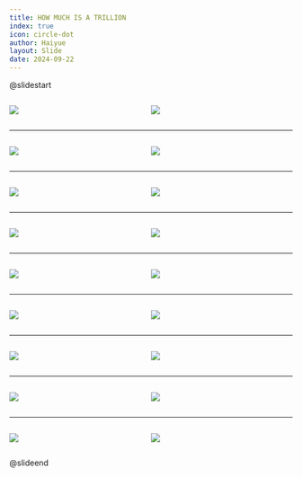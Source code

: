 ```yaml
---
title: HOW MUCH IS A TRILLION
index: true
icon: circle-dot
author: Haiyue
layout: Slide
date: 2024-09-22
---
```

 
@slidestart

<div style="display:flex">
<div style="flex:1">

![](https://raw.githubusercontent.com/yclord/reading/refs/heads/master/english/Level-M/HOW%20MUCH%20IS%20A%20TRILLION/001.webp)
</div>
<div style="flex:1">

![](https://raw.githubusercontent.com/yclord/reading/refs/heads/master/english/Level-M/HOW%20MUCH%20IS%20A%20TRILLION/002.webp)
</div>
</div>

---

<div style="display:flex">
<div style="flex:1">

![](https://raw.githubusercontent.com/yclord/reading/refs/heads/master/english/Level-M/HOW%20MUCH%20IS%20A%20TRILLION/003.webp)
</div>
<div style="flex:1">

![](https://raw.githubusercontent.com/yclord/reading/refs/heads/master/english/Level-M/HOW%20MUCH%20IS%20A%20TRILLION/004.webp)
</div>
</div>

---

<div style="display:flex">
<div style="flex:1">

![](https://raw.githubusercontent.com/yclord/reading/refs/heads/master/english/Level-M/HOW%20MUCH%20IS%20A%20TRILLION/005.webp)
</div>
<div style="flex:1">

![](https://raw.githubusercontent.com/yclord/reading/refs/heads/master/english/Level-M/HOW%20MUCH%20IS%20A%20TRILLION/006.webp)
</div>
</div>

---

<div style="display:flex">
<div style="flex:1">

![](https://raw.githubusercontent.com/yclord/reading/refs/heads/master/english/Level-M/HOW%20MUCH%20IS%20A%20TRILLION/007.webp)
</div>
<div style="flex:1">

![](https://raw.githubusercontent.com/yclord/reading/refs/heads/master/english/Level-M/HOW%20MUCH%20IS%20A%20TRILLION/008.webp)
</div>
</div>

---

<div style="display:flex">
<div style="flex:1">

![](https://raw.githubusercontent.com/yclord/reading/refs/heads/master/english/Level-M/HOW%20MUCH%20IS%20A%20TRILLION/009.webp)
</div>
<div style="flex:1">

![](https://raw.githubusercontent.com/yclord/reading/refs/heads/master/english/Level-M/HOW%20MUCH%20IS%20A%20TRILLION/010.webp)
</div>
</div>

---

<div style="display:flex">
<div style="flex:1">

![](https://raw.githubusercontent.com/yclord/reading/refs/heads/master/english/Level-M/HOW%20MUCH%20IS%20A%20TRILLION/011.webp)
</div>
<div style="flex:1">

![](https://raw.githubusercontent.com/yclord/reading/refs/heads/master/english/Level-M/HOW%20MUCH%20IS%20A%20TRILLION/012.webp)
</div>
</div>

---

<div style="display:flex">
<div style="flex:1">

![](https://raw.githubusercontent.com/yclord/reading/refs/heads/master/english/Level-M/HOW%20MUCH%20IS%20A%20TRILLION/013.webp)
</div>
<div style="flex:1">

![](https://raw.githubusercontent.com/yclord/reading/refs/heads/master/english/Level-M/HOW%20MUCH%20IS%20A%20TRILLION/014.webp)
</div>
</div>

---

<div style="display:flex">
<div style="flex:1">

![](https://raw.githubusercontent.com/yclord/reading/refs/heads/master/english/Level-M/HOW%20MUCH%20IS%20A%20TRILLION/015.webp)
</div>
<div style="flex:1">

![](https://raw.githubusercontent.com/yclord/reading/refs/heads/master/english/Level-M/HOW%20MUCH%20IS%20A%20TRILLION/016.webp)
</div>
</div>

---

<div style="display:flex">
<div style="flex:1">

![](https://raw.githubusercontent.com/yclord/reading/refs/heads/master/english/Level-M/HOW%20MUCH%20IS%20A%20TRILLION/017.webp)
</div>
<div style="flex:1">

![](https://raw.githubusercontent.com/yclord/reading/refs/heads/master/english/Level-M/HOW%20MUCH%20IS%20A%20TRILLION/018.webp)
</div>
</div>

@slideend